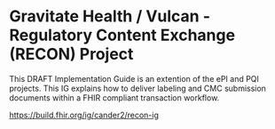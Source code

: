 # Gravitate Health / Vulcan - Regulatory Content Exchange (RECON) Project
This DRAFT Implementation Guide is an extention of the ePI and PQI projects. This IG explains how to deliver labeling and CMC submission documents within a FHIR compliant transaction workflow.

https://build.fhir.org/ig/cander2/recon-ig
